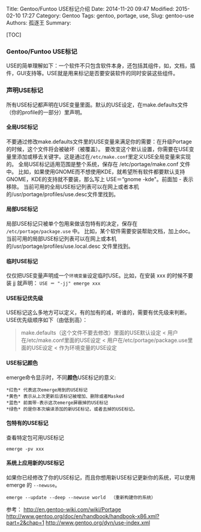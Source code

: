 Title: Gentoo/Funtoo USE标记介绍
Date: 2014-11-20 09:47
Modified: 2015-02-10 17:27
Category: Gentoo
Tags: gentoo, portage, use,
Slug: gentoo-use
Authors: 孤逐王
Summary: 

[TOC]

### Gentoo/Funtoo USE标记

USE的简单理解如下：一个软件不只包含软件本身，还包括其组件，如，文档，插件，GUI支持等。USE就是用来标记是否要安装软件的同时安装这些组件。

### 声明USE标记

所有USE标记都声明在USE变量里面。默认的USE设定，在make.defaults文件（你的profile的一部分）里声明。

#### 全局USE标记

不要通过修改make.defaults文件里的USE变量来满足你的需要：在升级Portage的时候，这个文件将会被破坏（被覆盖）。
要改变这个默认设置，你需要在USE变量里添加或移去关键字。这是通过在`/etc/make.conf`里定义USE全局变量来实现的。
全局USE标记适用范围是整个系统，保存在 /etc/portage/make.conf 文件中。
比如，如果使用GNOME而不想使用KDE，就希望所有软件都要默认支持GNOME，KDE的支持就不要装，那么写上 USE＝“gnome -kde"。前面加 - 表示移除。
当前可用的全局USE标记列表可以在网上或者本机的/usr/portage/profiles/use.desc文件里找到。

#### 局部USE标记

局部USE标记只被单个包用来做该包特有的决定，保存在 `/etc/portage/package.use` 中。
比如，某个软件需要安装帮助文档，加上doc。
当前可用的局部USE标记列表可以在网上或本机的/usr/portage/profiles/use.local.desc 文件里找到。

#### 临时USE标记

仅仅把USE变量声明成一个`环境变量`设定临时USE。比如，在安装 xxx 的时候不要装 jj 就声明：
`USE ＝ "-jj" emerge xxx`

#### USE标记优先级

USE标记这么多地方可以定义，有的加有的减，听谁的，需要有优先级来判断。USE优先级顺序如下（由低到高）：

> make.defaults（这个文件不要去修改）里面的USE默认设定 < 用户在/etc/make.conf里面的USE设定 < 用户在/etc/portage/package.use里面的USE设定 < 作为环境变量的USE设定

#### USE标记颜色

emerge命令显示时，不同**颜色**USE标记的意义:

```
*红色* 代表这次emerge用到的USE标记
*黄色* 表示从上次更新后该标记被增加、删除或者Masked
*蓝色* 前面带-表示这次emerge屏蔽掉的USE标记
*绿色* 的是你本次编译添加的新USE标记，或者去掉的USE标记。
```

#### 包特有的USE标记

查看特定包可用USE标记

```
emerge -pv xxx
```

#### 系统上应用新的USE标记

如果你已经修改了你的USE标记，而且你想用新USE标记更新你的系统，可以使用emerge 的 `--newuse`。

```
emerge --update --deep --newuse world  （重新构建你的系统）
```

参考：
http://en.gentoo-wiki.com/wiki/Portage
http://www.gentoo.org/doc/en/handbook/handbook-x86.xml?part=2&chap=1
http://www.gentoo.org/dyn/use-index.xml